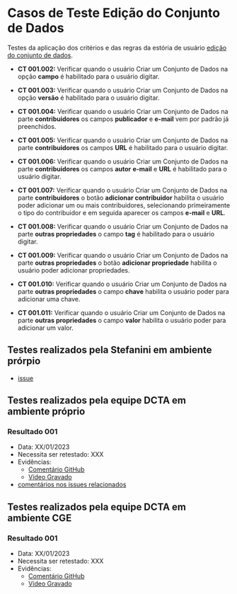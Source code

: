 # Casos de Teste Edição do Conjunto de Dados

Testes da aplicação dos critérios e das regras da estória de usuário [edição do conjunto de dados](../../estorias_de_usuarios/06_edicao_do_conjunto_de_dados).

- **CT 001.002:** Verificar quando o usuário Criar um Conjunto de Dados na opção **campo**  é habilitado para o usuário digitar.

- **CT 001.003:** Verificar quando o usuário Criar um Conjunto de Dados na opção **versão** é habilitado para o usuário digitar.

- **CT 001.004:** Verificar quando o usuário Criar um Conjunto de Dados na parte **contribuidores** os campos **publicador** e **e-mail** vem por padrão já preenchidos.

- **CT 001.005:** Verificar quando o usuário Criar um Conjunto de Dados na parte **contribuidores** os campos **URL** é habilitado para o usuário digitar.

- **CT 001.006:** Verificar quando o usuário Criar um Conjunto de Dados na parte **contribuidores** os campos **autor** **e-mail** e **URL** é habilitado para o usuário digitar.

- **CT 001.007:** Verificar quando o usuário Criar um Conjunto de Dados na parte **contribuidores** o botão **adicionar contribuidor** habilita o usuário poder adicionar um ou mais contribuidores, selecionando primeiramente o tipo do contribuidor e em seguida aparecer os campos **e-mail** e **URL**.

- **CT 001.008:** Verificar quando o usuário Criar um Conjunto de Dados na parte **outras propriedades** o campo **tag** é habilitado para o usuário digitar.

- **CT 001.009:** Verificar quando o usuário Criar um Conjunto de Dados na parte **outras propriedades** o botão **adicionar propriedade** habilita o usuário poder adicionar propriedades.

- **CT 001.010:** Verificar quando o usuário Criar um Conjunto de Dados na parte **outras propriedades** o campo **chave** habilita o usuário poder para adicionar uma chave.

- **CT 001.011:** Verificar quando o usuário Criar um Conjunto de Dados na parte **outras propriedades** o campo **valor** habilita o usuário poder para adicionar um valor.

## Testes realizados pela Stefanini em ambiente prórpio

- [issue](https://github.com/transparencia-mg/work-stefanini/issues/132)

## Testes realizados pela equipe DCTA em ambiente próprio 

### Resultado 001
- Data: XX/01/2023
- Necessita ser retestado: XXX
- Evidências:
  - [Comentário GitHub]()
  - [Vídeo Gravado]()
- [comentários nos issues relacionados](https://github.com/transparencia-mg/work-stefanini/issues/132)

## Testes realizados pela equipe DCTA em ambiente CGE 

### Resultado 001
- Data: XX/01/2023
- Necessita ser retestado: XXX
- Evidências:
  - [Comentário GitHub]()
  - [Vídeo Gravado]()



